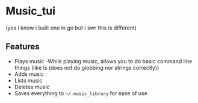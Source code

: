 # Music_tui

(yes i know i built one in go but i swr this is different)

## Features
- Plays music
    -While playing music, allows you to do basic command line things (like ls (does not do globbing nor strings correctly))
- Adds music
- Lists music
- Deletes music
- Saves everything to `~/.music_library` for ease of use 